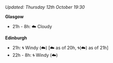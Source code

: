 *Updated: Thursday 12th October 19:30*

**Glasgow**

* 21h - 8h: :cloud: Cloudy

**Edinburgh**

* 21h: :cyclone: Windy (:cloud:) [:cloud: as of 20h, :cyclone:(:cloud:) as of 21h]
* 22h - 8h: :cyclone: Windy (:cloud:)
